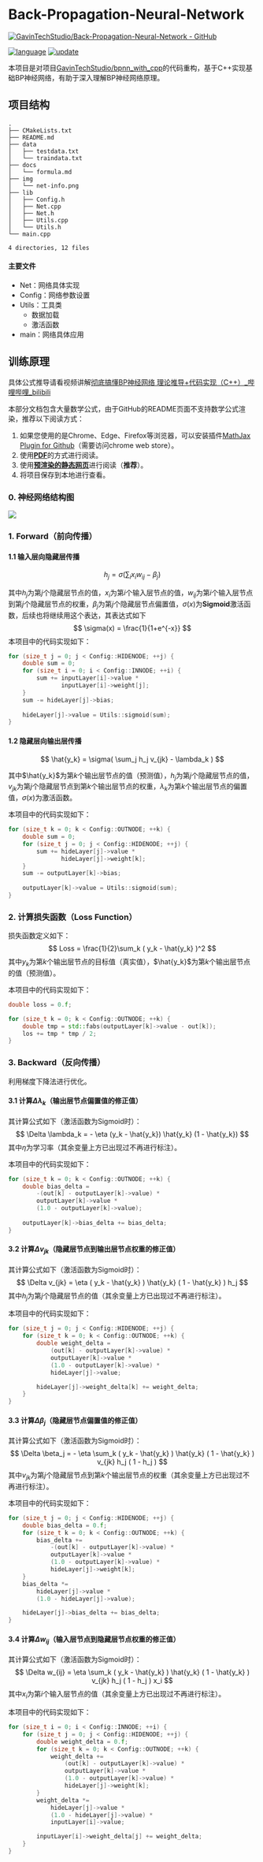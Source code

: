 # Back-Propagation-Neural-Network

[![GavinTechStudio/Back-Propagation-Neural-Network - GitHub](https://gh-card.dev/repos/GavinTechStudio/Back-Propagation-Neural-Network.svg)](https://github.com/GavinTechStudio/Back-Propagation-Neural-Network)

[![language](https://img.shields.io/badge/language-C++-F34B7D)](https://github.com/GavinTechStudio/Back-Propagation-Neural-Network) [![update](https://img.shields.io/github/last-commit/GavinTechStudio/Back-Propagation-Neural-Network)](https://github.com/GavinTechStudio/Back-Propagation-Neural-Network)

本项目是对项目[GavinTechStudio/bpnn_with_cpp](https://github.com/GavinTechStudio/bpnn_with_cpp)的代码重构，基于C++实现基础BP神经网络，有助于深入理解BP神经网络原理。

## 项目结构

```
.
├── CMakeLists.txt
├── README.md
├── data
│   ├── testdata.txt
│   └── traindata.txt
├── docs
│   └── formula.md
├── img
│   └── net-info.png
├── lib
│   ├── Config.h
│   ├── Net.cpp
│   ├── Net.h
│   ├── Utils.cpp
│   └── Utils.h
└── main.cpp

4 directories, 12 files
```

#### 主要文件

- Net：网络具体实现
- Config：网络参数设置
- Utils：工具类
  - 数据加载
  - 激活函数
- main：网络具体应用

## 训练原理

具体公式推导请看视频讲解[彻底搞懂BP神经网络 理论推导+代码实现（C++）_哔哩哔哩_bilibili](https://www.bilibili.com/video/BV1Y64y1z7jM?p=1)

本部分文档包含大量数学公式，由于GitHub的README页面不支持数学公式渲染，推荐以下阅读方式：

1. 如果您使用的是Chrome、Edge、Firefox等浏览器，可以安装插件[MathJax Plugin for Github](https://chrome.google.com/webstore/detail/mathjax-plugin-for-github/ioemnmodlmafdkllaclgeombjnmnbima)（需要访问chrome web store）。
2. 使用[**PDF**](https://gavintechstudio.github.io/Back-Propagation-Neural-Network/README.pdf)的方式进行阅读。
2. 使用[**预渲染的静态网页**](https://gavintechstudio.github.io/Back-Propagation-Neural-Network/README.html)进行阅读（**推荐**）。
2. 将项目保存到本地进行查看。

### 0. 神经网络结构图

![](img/net-info.png)

### 1. Forward（前向传播）

#### 1.1 输入层向隐藏层传播

$$
h_j = \sigma( \sum_i x_i w_{ij} - \beta_j )
$$

其中$h_j$为第$j$个隐藏层节点的值，$x_i$为第$i$个输入层节点的值，$w_{ij}$为第$i$个输入层节点到第$j$个隐藏层节点的权重，$\beta_j$为第$j$个隐藏层节点偏置值，$\sigma(x)$为**Sigmoid**激活函数，后续也将继续用这个表达，其表达式如下
$$
\sigma(x) = \frac{1}{1+e^{-x}}
$$
本项目中的代码实现如下：

```C++
for (size_t j = 0; j < Config::HIDENODE; ++j) {
	double sum = 0;
    for (size_t i = 0; i < Config::INNODE; ++i) {
        sum += inputLayer[i]->value * 
               inputLayer[i]->weight[j];
    }
    sum -= hideLayer[j]->bias;
  
    hideLayer[j]->value = Utils::sigmoid(sum);
}
```

#### 1.2 隐藏层向输出层传播

$$
\hat{y_k} = \sigma( \sum_j h_j v_{jk} - \lambda_k )
$$

其中$\hat{y_k}$为第$k$个输出层节点的值（预测值），$h_j$为第$j$个隐藏层节点的值，$v_{jk}$为第$j$个隐藏层节点到第$k$个输出层节点的权重，$\lambda_k$为第$k$个输出层节点的偏置值，$\sigma(x)$为激活函数。

本项目中的代码实现如下：

```C++
for (size_t k = 0; k < Config::OUTNODE; ++k) {
    double sum = 0;
    for (size_t j = 0; j < Config::HIDENODE; ++j) {
        sum += hideLayer[j]->value * 
               hideLayer[j]->weight[k];
    }
    sum -= outputLayer[k]->bias;
    
    outputLayer[k]->value = Utils::sigmoid(sum);
}
```

### 2. 计算损失函数（Loss Function）

损失函数定义如下：
$$
Loss = \frac{1}{2}\sum_k ( y_k - \hat{y_k} )^2
$$
其中$y_k$为第$k$个输出层节点的目标值（真实值），$\hat{y_k}$为第$k$个输出层节点的值（预测值）。

本项目中的代码实现如下：

```C++
double loss = 0.f;

for (size_t k = 0; k < Config::OUTNODE; ++k) {
    double tmp = std::fabs(outputLayer[k]->value - out[k]);
    los += tmp * tmp / 2;
}
```

### 3. Backward（反向传播）

利用梯度下降法进行优化。

#### 3.1 计算$\Delta \lambda_k$（输出层节点偏置值的修正值）

其计算公式如下（激活函数为Sigmoid时）：
$$
\Delta \lambda_k = - \eta (y_k - \hat{y_k}) \hat{y_k} (1 - \hat{y_k})
$$
其中$\eta$为学习率（其余变量上方已出现过不再进行标注）。

本项目中的代码实现如下：

```C++
for (size_t k = 0; k < Config::OUTNODE; ++k) {
    double bias_delta = 
        -(out[k] - outputLayer[k]->value) *
        outputLayer[k]->value *
        (1.0 - outputLayer[k]->value);
    
    outputLayer[k]->bias_delta += bias_delta;
}
```

#### 3.2 计算$\Delta v_{jk}$（隐藏层节点到输出层节点权重的修正值）

其计算公式如下（激活函数为Sigmoid时）：
$$
\Delta v_{jk} = \eta ( y_k - \hat{y_k} ) \hat{y_k} ( 1 - \hat{y_k} ) h_j
$$
其中$h_j$为第$j$个隐藏层节点的值（其余变量上方已出现过不再进行标注）。

本项目中的代码实现如下：

```C++
for (size_t j = 0; j < Config::HIDENODE; ++j) {
    for (size_t k = 0; k < Config::OUTNODE; ++k) {
        double weight_delta =
            (out[k] - outputLayer[k]->value) * 
            outputLayer[k]->value * 
            (1.0 - outputLayer[k]->value) * 
            hideLayer[j]->value;

		hideLayer[j]->weight_delta[k] += weight_delta;
    }
}
```

#### 3.3 计算$\Delta \beta_j$（隐藏层节点偏置值的修正值）

其计算公式如下（激活函数为Sigmoid时）：
$$
\Delta \beta_j = - \eta \sum_k ( y_k - \hat{y_k} ) \hat{y_k} ( 1 - \hat{y_k} ) v_{jk} h_j ( 1 - h_j )
$$
其中$v_{jk}$为第$j$个隐藏层节点到第$k$个输出层节点的权重（其余变量上方已出现过不再进行标注）。

本项目中的代码实现如下：

```C++
for (size_t j = 0; j < Config::HIDENODE; ++j) {
	double bias_delta = 0.f;
	for (size_t k = 0; k < Config::OUTNODE; ++k) {
		bias_delta += 
            -(out[k] - outputLayer[k]->value) * 
            outputLayer[k]->value * 
            (1.0 - outputLayer[k]->value) * 
            hideLayer[j]->weight[k];
	}
	bias_delta *= 
        hideLayer[j]->value * 
        (1.0 - hideLayer[j]->value);

	hideLayer[j]->bias_delta += bias_delta;
}
```

#### 3.4 计算$\Delta w_{ij}$（输入层节点到隐藏层节点权重的修正值）

其计算公式如下（激活函数为Sigmoid时）：
$$
\Delta w_{ij} = \eta \sum_k ( y_k - \hat{y_k} ) \hat{y_k} ( 1 - \hat{y_k} ) v_{jk} h_j ( 1 - h_j ) x_i
$$
其中$x_i$为第$i$个输入层节点的值（其余变量上方已出现过不再进行标注）。

本项目中的代码实现如下：

```C++
for (size_t i = 0; i < Config::INNODE; ++i) {
	for (size_t j = 0; j < Config::HIDENODE; ++j) {
		double weight_delta = 0.f;
		for (size_t k = 0; k < Config::OUTNODE; ++k) {
			weight_delta +=
                (out[k] - outputLayer[k]->value) * 
                outputLayer[k]->value * 
                (1.0 - outputLayer[k]->value) * 
                hideLayer[j]->weight[k];
        }
		weight_delta *=
            hideLayer[j]->value * 
            (1.0 - hideLayer[j]->value) * 
            inputLayer[i]->value;

		inputLayer[i]->weight_delta[j] += weight_delta;
	}
}
```

